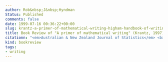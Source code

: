 ```yaml
---
author: Rob&nbsp;J&nbsp;Hyndman
Status: Published
comments: false
date: 1999-07-16 00:36:22+00:00
slug: krantz-a-primer-of-mathematical-writing-higham-handbook-of-writing-for-the-mathematical-sciences
title: Book Review of "A primer of mathematical writing" (Krantz, 1997) and "Handbook of writing for the mathematical sciences" (Higham, 1998)
citationn: "<em>Australian & New Zealand Journal of Statistics</em> <b>41</b>(2), 252-253"
kind: bookreview
tags:
- writing
---
```



